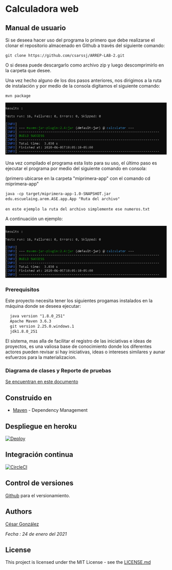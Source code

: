 #  Calculadora web

## Manual de usuario

Si se deseea hacer uso del programa lo primero que debe realizarse el clonar el repositorio almacenado en Github a través del siguiente comando:

```
git clone https://github.com/csarssj/ARREP-LAB-2.git

```
O si desea puede descargarlo como archivo zip y luego descomprimirlo en la carpeta que desee.

Una vez hecho alguno de los dos pasos anteriores, nos dirigimos a la ruta de instalación y por medio de la consola digitamos el siguiente comando:

```
mvn package

```

![image](https://github.com/csarssj/AREP-LAB-1/blob/master/resources/compilado.png)



Una vez compilado el programa esta listo para su uso, el último paso es ejecutar el programa por medio del siguiente comando en consola:

(primero ubicarse en la carpeta "miprimera-app" con el comando cd miprimera-app"

```
java -cp target/miprimera-app-1.0-SNAPSHOT.jar edu.escuelaing.arem.ASE.app.App "Ruta del archivo" 

en este ejemplo la ruta del archivo simplemente ese numeros.txt

```

A continuación un ejemplo:

![image](https://github.com/csarssj/AREP-LAB-1/blob/master/resources/compilado.png)



### Prerequisitos

Este proyecto necesita tener los siguientes progamas instalados en la máquina donde se deseea ejecutar:

```
  java version "1.8.0_251"
  Apache Maven 3.6.3
  git version 2.25.0.windows.1
  jdk1.8.0_251
```

El sistema, mas alla de facilitar el registro de las iniciativas e ideas de proyectos, es una valiosa base de conocimiento donde los diferentes actores pueden revisar si hay iniciativas, ideas o intereses similares y aunar esfuerzos para la materializacion.

### Diagrama de clases y Reporte de pruebas

[Se encuentran en este documento](https://github.com/csarssj/AREP-LAB-1/blob/master/Dise%C3%B1o.pdf)


## Construido en

* [Maven](https://maven.apache.org/) - Dependency Management

## Despliegue en heroku

[![Deploy](https://www.herokucdn.com/deploy/button.svg)](https://caluladoraarem.herokuapp.com/inputdata)

## Integración continua

[![CircleCI](https://circleci.com/gh/circleci/circleci-docs.svg?style=svg)](https://app.circleci.com/pipelines/github/csarssj/AREP-LAB-2)

## Control de versiones 

[Github](https://github.com/) para el versionamiento.

## Authors

[César González](https://github.com/csarssj) 

_Fecha : 24 de enero del 2021_ 


## License

This project is licensed under the MIT License - see the [LICENSE.md](LICENSE.md) 
